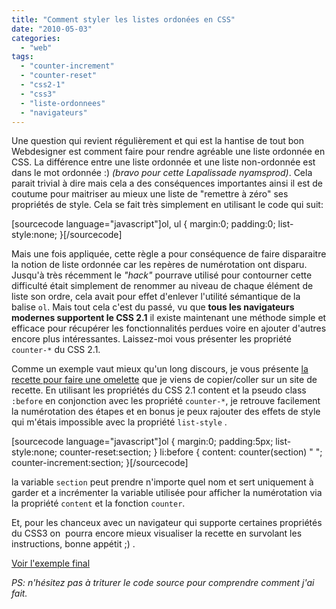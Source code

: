 ```yaml
---
title: "Comment styler les listes ordonées en CSS"
date: "2010-05-03"
categories: 
  - "web"
tags: 
  - "counter-increment"
  - "counter-reset"
  - "css2-1"
  - "css3"
  - "liste-ordonnees"
  - "navigateurs"
---
```


Une question qui revient régulièrement et qui est la hantise de tout bon Webdesigner est comment faire pour rendre agréable une liste ordonnée en CSS. La différence entre une liste ordonnée et une liste non-ordonnée est dans le mot ordonnée :) _(bravo pour cette Lapalissade nyamsprod)_. Cela parait trivial à dire mais cela a des conséquences importantes ainsi il est de coutume pour maitriser au mieux une liste de "remettre à zéro" ses propriétés de style. Cela se fait très simplement en utilisant le code qui suit:

\[sourcecode language="javascript"\]ol, ul { margin:0; padding:0; list-style:none; }\[/sourcecode\]

Mais une fois appliquée, cette règle a pour conséquence de faire disparaitre la notion de liste ordonnée car les repères de numérotation ont disparu. Jusqu'à très récemment le _"hack"_ pourrave utilisé pour contourner cette difficulté était simplement de renommer au niveau de chaque élément de liste son ordre, cela avait pour effet d'enlever l'utilité sémantique de la balise `ol`. Mais tout cela c'est du passé, vu que **tous les navigateurs modernes supportent le CSS 2.1** il existe maintenant une méthode simple et efficace pour récupérer les fonctionnalités perdues voire en ajouter d'autres encore plus intéressantes. Laissez-moi vous présenter les propriété `counter-*` du CSS 2.1.

Comme un exemple vaut mieux qu'un long discours, je vous présente [la recette pour faire une omelette](http://nyams.planbweb.com/test/css/list-css.html "exemple d'utilisation des propriétés counter-* de CSS 2.1") que je viens de copier/coller sur un site de recette. En utilisant les propriétés du CSS 2.1 content et la pseudo class `:before` en conjonction avec les propriété `counter-*`, je retrouve facilement la numérotation des étapes et en bonus je peux rajouter des effets de style qui m'étais impossible avec la propriété `list-style` .

\[sourcecode language="javascript"\]ol { margin:0; padding:5px; list-style:none; counter-reset:section; } li:before { content: counter(section) " "; counter-increment:section; }\[/sourcecode\]

la variable `section` peut prendre n'importe quel nom et sert uniquement à garder et a incrémenter la variable utilisée pour afficher la numérotation via la propriété `content` et la fonction `counter`.

Et, pour les chanceux avec un navigateur qui supporte certaines propriétés du CSS3 on  pourra encore mieux visualiser la recette en survolant les instructions, bonne appétit ;) .

[Voir l'exemple final](http://nyams.planbweb.com/test/css/list-css.html "exemple d'utilisation des propriétés counter-* de CSS 2.1")

_PS: n'hésitez pas à triturer le code source pour comprendre comment j'ai fait._

